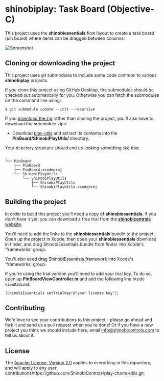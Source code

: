 shinobiplay: Task Board (Objective-C)
=====================

This project uses the **shinobiessentials** flow layout to create a task board (pin board) where items can be dragged between columns.

![Screenshot](screenshot.png?raw=true)

Cloning or downloading the project
------------------
This project uses git submodules to include some code common to various **shinobiplay** projects.

If you clone this project using GitHub Desktop, the submodules should be checked out automatically for you. Otherwise you can fetch the submodules on the command line using:

    $ git submodule update --init --recursive
    
If you [download the zip](../../archive/master.zip) rather than cloning the project, you'll also have to download the submodule zips:

* Download [play-utils](https://github.com/ShinobiControls/play-utils/archive/master.zip) and extract its contents into the **PinBoard/ShinobiPlayUtils/** directory.

Your directory structure should end up looking something like this:

    .
    └── PinBoard
        ├── PinBoard
        ├── PinBoard.xcodeproj
        └── ShinobiPlayUtils
            └── ShinobiPlayUtils
                ├── ShinobiPlayUtils
                └── ShinobiPlayUtils.xcodeproj
                
Building the project
------------------

In order to build this project you'll need a copy of **shinobiessentials**. If you don't have it yet, you can download a free trial from the [**shinobicontrols** website](https://www.shinobicontrols.com).

You'll need to add the links to the **shinobiessentials** bundle to the project. Open up the project in Xcode, then open your **shinobiessentials** download in finder, and drag ShinobiEssentials.bundle from finder into Xcode's 'frameworks' group.

You'll also need drag ShinobiEssentials.framework into Xcode's 'frameworks' group.

If you're using the trial version you'll need to add your trial key. To do so, open up **PinBoardViewController.m** and add the following line inside `viewDidLoad`:

    [ShinobiEssentials setTrialKey:@"your license key"];

Contributing
------------

We'd love to see your contributions to this project - please go ahead and fork it and send us a pull request when you're done! Or if you have a new project you think we should include here, email info@shinobicontrols.com to tell us about it.

License
-------

The [Apache License, Version 2.0](LICENSE) applies to everything in this repository, and will apply to any user contributionshttps://github.com/ShinobiControls/play-charts-utils.git.
